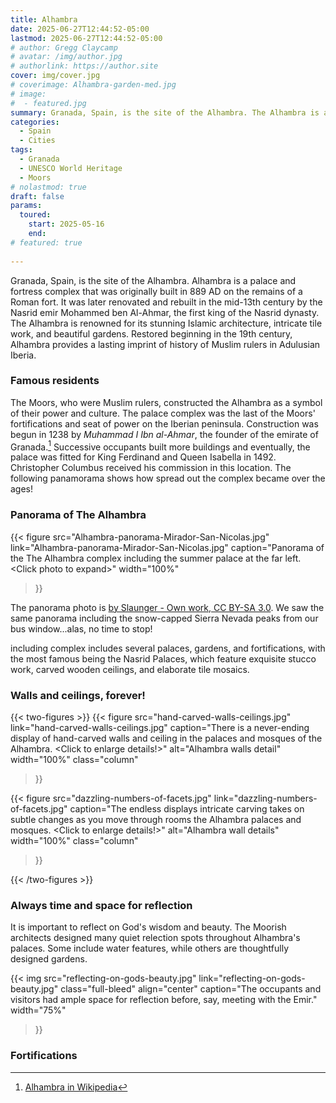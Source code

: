```yaml
---
title: Alhambra
date: 2025-06-27T12:44:52-05:00
lastmod: 2025-06-27T12:44:52-05:00
# author: Gregg Claycamp
# avatar: /img/author.jpg
# authorlink: https://author.site
cover: img/cover.jpg
# coverimage: Alhambra-garden-med.jpg
# image: 
#  - featured.jpg
summary: Granada, Spain, is the site of the Alhambra. The Alhambra is a palace and fortress complex that was originally built in 889 AD on the remains of a Roman fort.
categories:
  - Spain
  - Cities
tags:
  - Granada
  - UNESCO World Heritage
  - Moors
# nolastmod: true
draft: false
params:
  toured: 
    start: 2025-05-16
    end:   
# featured: true 
  
---
```

 
Granada, Spain, is the site of the Alhambra.  Alhambra is a palace and fortress complex that was originally built in 889 AD on the remains of a Roman fort. It was later renovated and rebuilt in the mid-13th century by the Nasrid emir Mohammed ben Al-Ahmar, the first king of the Nasrid dynasty. The Alhambra is renowned for its stunning Islamic architecture, intricate tile work, and beautiful gardens.
Restored beginning in the 19th century, Alhambra provides a lasting imprint of history of Muslim rulers in Adulusian Iberia.

### Famous residents

The Moors, who were Muslim rulers, constructed the Alhambra as a symbol of their power and culture. The palace complex was the last of the Moors' fortifications and seat of power on the Iberian peninsula. Construction was begun in 1238 by _Muhammad I Ibn al-Ahmar_, the founder of the emirate of Granada.[^1] Successive occupants built more buildings and eventually, the palace was fitted for King Ferdinand and Queen Isabella in 1492. Christopher Columbus received his commission in this location. The following panamorama shows how spread out the complex became over the ages!

### Panorama of The Alhambra
 

{{< figure 
 src="Alhambra-panorama-Mirador-San-Nicolas.jpg"
 link="Alhambra-panorama-Mirador-San-Nicolas.jpg"
 caption="Panorama of the The Alhambra complex including the summer palace at the far left. \<Click photo to expand\>"
 width="100%"
>}}

The panorama photo is [by Slaunger - Own work, CC BY-SA 3.0](https://commons.wikimedia.org/w/index.php?curid=35203662). We saw the same panorama including the snow-capped Sierra Nevada peaks from our bus window...alas, no time to stop! 

including  complex includes several palaces, gardens, and fortifications, with the most famous being the Nasrid Palaces, which feature exquisite stucco work, carved wooden ceilings, and elaborate tile mosaics.
### Walls and ceilings, forever!

{{< two-figures >}}
{{< figure 
 src="hand-carved-walls-ceilings.jpg"
 link="hand-carved-walls-ceilings.jpg"
 caption="There is a never-ending display of hand-carved walls and ceiling in the palaces and mosques of the Alhambra. \<Click to enlarge details!\>"
 alt="Alhambra walls detail"
 width="100%"
 class="column"
  >}}

{{< figure 
 src="dazzling-numbers-of-facets.jpg"
 link="dazzling-numbers-of-facets.jpg"
 caption="The endless displays intricate carving takes on subtle changes as you move through rooms the Alhambra palaces and mosques. \<Click to enlarge details!\>"
 alt="Alhambra wall details"
 width="100%"
 class="column"
  >}}

 {{< /two-figures >}}


### Always time and space for reflection

It is important to reflect on God's wisdom and beauty. The Moorish architects designed many quiet relection spots throughout Alhambra's palaces. Some include water features, while others are thoughtfully designed gardens. 

{{< img
  src="reflecting-on-gods-beauty.jpg"
  link="reflecting-on-gods-beauty.jpg"
  class="full-bleed"
  align="center"
  caption="The occupants and visitors had ample space for reflection before, say, meeting with the Emir."
  width="75%"
  >}}

### Fortifications




  [^1]: [Alhambra in Wikipedia](https://en.wikipedia.org/wiki/Alhambra)